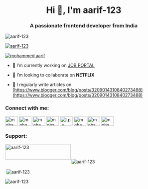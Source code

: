 <h1 align="center">Hi 👋, I'm aarif-123</h1>
<h3 align="center">A passionate frontend developer from India</h3>

<p align="left"> <img src="https://komarev.com/ghpvc/?username=aarif-123&label=Profile%20views&color=0e75b6&style=flat" alt="aarif-123" /> </p>

<p align="left"> <a href="https://github.com/ryo-ma/github-profile-trophy"><img src="https://github-profile-trophy.vercel.app/?username=aarif-123" alt="aarif-123" /></a> </p>

<p align="left"> <a href="https://twitter.com/mohammed aarif" target="blank"><img src="https://img.shields.io/twitter/follow/mohammed aarif?logo=twitter&style=for-the-badge" alt="mohammed aarif" /></a> </p>

- 🔭 I’m currently working on [JOB PORTAL](https://github.com/aarif-123/JOB-PORTAL-HACKATHON)

- 👯 I’m looking to collaborate on **NETFLIX**

- 📝 I regularly write articles on [https://www.blogger.com/blog/posts/3209014310840273488](https://www.blogger.com/blog/posts/3209014310840273488)

<h3 align="left">Connect with me:</h3>
<p align="left">
<a href="https://twitter.com/mohammed aarif" target="blank"><img align="center" src="https://raw.githubusercontent.com/rahuldkjain/github-profile-readme-generator/master/src/images/icons/Social/twitter.svg" alt="mohammed aarif" height="30" width="40" /></a>
<a href="https://linkedin.com/in/mohammed aarif" target="blank"><img align="center" src="https://raw.githubusercontent.com/rahuldkjain/github-profile-readme-generator/master/src/images/icons/Social/linked-in-alt.svg" alt="mohammed aarif" height="30" width="40" /></a>
<a href="https://fb.com/mohammed aarif" target="blank"><img align="center" src="https://raw.githubusercontent.com/rahuldkjain/github-profile-readme-generator/master/src/images/icons/Social/facebook.svg" alt="mohammed aarif" height="30" width="40" /></a>
<a href="https://instagram.com/mohammed aarif" target="blank"><img align="center" src="https://raw.githubusercontent.com/rahuldkjain/github-profile-readme-generator/master/src/images/icons/Social/instagram.svg" alt="mohammed aarif" height="30" width="40" /></a>
<a href="https://www.youtube.com/c/l.p.y university" target="blank"><img align="center" src="https://raw.githubusercontent.com/rahuldkjain/github-profile-readme-generator/master/src/images/icons/Social/youtube.svg" alt="l.p.y university" height="30" width="40" /></a>
<a href="https://www.hackerrank.com/mohammed aarif" target="blank"><img align="center" src="https://raw.githubusercontent.com/rahuldkjain/github-profile-readme-generator/master/src/images/icons/Social/hackerrank.svg" alt="mohammed aarif" height="30" width="40" /></a>
<a href="https://codeforces.com/profile/mohammed aarif" target="blank"><img align="center" src="https://raw.githubusercontent.com/rahuldkjain/github-profile-readme-generator/master/src/images/icons/Social/codeforces.svg" alt="mohammed aarif" height="30" width="40" /></a>
<a href="https://www.leetcode.com/mohammed aarif" target="blank"><img align="center" src="https://raw.githubusercontent.com/rahuldkjain/github-profile-readme-generator/master/src/images/icons/Social/leet-code.svg" alt="mohammed aarif" height="30" width="40" /></a>
</p>

<h3 align="left">Support:</h3>
<p><a href="https://www.buymeacoffee.com/aarif-123"> <img align="left" src="https://cdn.buymeacoffee.com/buttons/v2/default-yellow.png" height="50" width="210" alt="aarif-123" /></a></p><br><br>

<p><img align="center" src="https://github-readme-stats.vercel.app/api/top-langs?username=aarif-123&show_icons=true&locale=en&layout=compact" alt="aarif-123" /></p>

<p>&nbsp;<img align="center" src="https://github-readme-stats.vercel.app/api?username=aarif-123&show_icons=true&locale=en" alt="aarif-123" /></p>

<p><img align="center" src="https://github-readme-streak-stats.herokuapp.com/?user=aarif-123&" alt="aarif-123" /></p>
